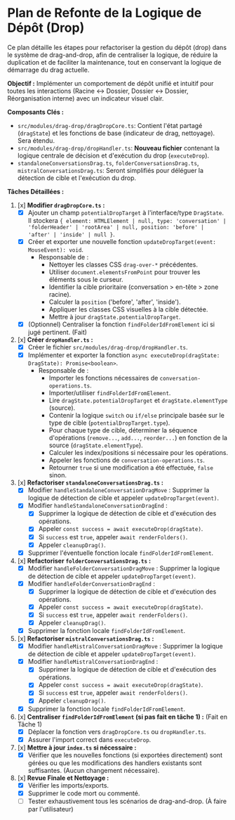 # Plan de Refonte de la Logique de Dépôt (Drop)

Ce plan détaille les étapes pour refactoriser la gestion du dépôt (drop) dans le système de drag-and-drop, afin de centraliser la logique, de réduire la duplication et de faciliter la maintenance, tout en conservant la logique de démarrage du drag actuelle.

**Objectif :** Implémenter un comportement de dépôt unifié et intuitif pour toutes les interactions (Racine <-> Dossier, Dossier <-> Dossier, Réorganisation interne) avec un indicateur visuel clair.

**Composants Clés :**

*   `src/modules/drag-drop/dragDropCore.ts`: Contient l'état partagé (`dragState`) et les fonctions de base (indicateur de drag, nettoyage). Sera étendu.
*   `src/modules/drag-drop/dropHandler.ts`: **Nouveau fichier** contenant la logique centrale de décision et d'exécution du drop (`executeDrop`).
*   `standaloneConversationsDrag.ts`, `folderConversationsDrag.ts`, `mistralConversationsDrag.ts`: Seront simplifiés pour déléguer la détection de cible et l'exécution du drop.

**Tâches Détaillées :**

1.  [x] **Modifier `dragDropCore.ts` :**
    *   [x] Ajouter un champ `potentialDropTarget` à l'interface/type `DragState`. Il stockera `{ element: HTMLElement | null, type: 'conversation' | 'folderHeader' | 'rootArea' | null, position: 'before' | 'after' | 'inside' | null }`.
    *   [x] Créer et exporter une nouvelle fonction `updateDropTarget(event: MouseEvent): void`.
        *   Responsable de :
            *   Nettoyer les classes CSS `drag-over-*` précédentes.
            *   Utiliser `document.elementsFromPoint` pour trouver les éléments sous le curseur.
            *   Identifier la cible prioritaire (conversation > en-tête > zone racine).
            *   Calculer la `position` ('before', 'after', 'inside').
            *   Appliquer les classes CSS visuelles à la cible détectée.
            *   Mettre à jour `dragState.potentialDropTarget`.
    *   [x] (Optionnel) Centraliser la fonction `findFolderIdFromElement` ici si jugé pertinent. (Fait)

2.  [x] **Créer `dropHandler.ts` :**
    *   [x] Créer le fichier `src/modules/drag-drop/dropHandler.ts`.
    *   [x] Implémenter et exporter la fonction `async executeDrop(dragState: DragState): Promise<boolean>`.
        *   Responsable de :
            *   Importer les fonctions nécessaires de `conversation-operations.ts`.
            *   Importer/utiliser `findFolderIdFromElement`.
            *   Lire `dragState.potentialDropTarget` et `dragState.elementType` (source).
            *   Contenir la logique `switch` ou `if/else` principale basée sur le type de cible (`potentialDropTarget.type`).
            *   Pour chaque type de cible, déterminer la séquence d'opérations (`remove...`, `add...`, `reorder...`) en fonction de la source (`dragState.elementType`).
            *   Calculer les index/positions si nécessaire pour les opérations.
            *   Appeler les fonctions de `conversation-operations.ts`.
            *   Retourner `true` si une modification a été effectuée, `false` sinon.

3.  [x] **Refactoriser `standaloneConversationsDrag.ts` :**
    *   [x] Modifier `handleStandaloneConversationDragMove` : Supprimer la logique de détection de cible et appeler `updateDropTarget(event)`.
    *   [x] Modifier `handleStandaloneConversationDragEnd` :
        *   [x] Supprimer la logique de détection de cible et d'exécution des opérations.
        *   [x] Appeler `const success = await executeDrop(dragState)`.
        *   [x] Si `success` est `true`, appeler `await renderFolders()`.
        *   [x] Appeler `cleanupDrag()`.
    *   [x] Supprimer l'éventuelle fonction locale `findFolderIdFromElement`.

4.  [x] **Refactoriser `folderConversationsDrag.ts` :**
    *   [x] Modifier `handleFolderConversationDragMove` : Supprimer la logique de détection de cible et appeler `updateDropTarget(event)`.
    *   [x] Modifier `handleFolderConversationDragEnd` :
        *   [x] Supprimer la logique de détection de cible et d'exécution des opérations.
        *   [x] Appeler `const success = await executeDrop(dragState)`.
        *   [x] Si `success` est `true`, appeler `await renderFolders()`.
        *   [x] Appeler `cleanupDrag()`.
    *   [x] Supprimer la fonction locale `findFolderIdFromElement`.

5.  [x] **Refactoriser `mistralConversationsDrag.ts` :**
    *   [x] Modifier `handleMistralConversationDragMove` : Supprimer la logique de détection de cible et appeler `updateDropTarget(event)`.
    *   [x] Modifier `handleMistralConversationDragEnd` :
        *   [x] Supprimer la logique de détection de cible et d'exécution des opérations.
        *   [x] Appeler `const success = await executeDrop(dragState)`.
        *   [x] Si `success` est `true`, appeler `await renderFolders()`.
        *   [x] Appeler `cleanupDrag()`.
    *   [x] Supprimer la fonction locale `findFolderIdFromElement`.

6.  [x] **Centraliser `findFolderIdFromElement` (si pas fait en tâche 1) :** (Fait en Tâche 1)
    *   [x] Déplacer la fonction vers `dragDropCore.ts` ou `dropHandler.ts`.
    *   [x] Assurer l'import correct dans `executeDrop`.

7.  [x] **Mettre à jour `index.ts` si nécessaire :**
    *   [x] Vérifier que les nouvelles fonctions (si exportées directement) sont gérées ou que les modifications des handlers existants sont suffisantes. (Aucun changement nécessaire).

8.  [x] **Revue Finale et Nettoyage :**
    *   [x] Vérifier les imports/exports.
    *   [x] Supprimer le code mort ou commenté.
    *   [ ] Tester exhaustivement tous les scénarios de drag-and-drop. (À faire par l'utilisateur) 
